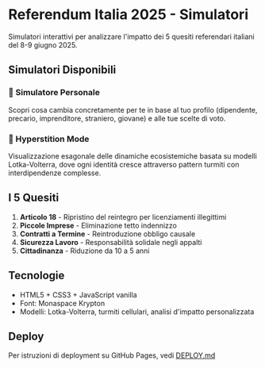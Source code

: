 # Referendum Italia 2025 - Simulatori

Simulatori interattivi per analizzare l'impatto dei 5 quesiti referendari italiani del 8-9 giugno 2025.

## Simulatori Disponibili

### 🧑 Simulatore Personale
Scopri cosa cambia concretamente per te in base al tuo profilo (dipendente, precario, imprenditore, straniero, giovane) e alle tue scelte di voto.

### 🔮 Hyperstition Mode
Visualizzazione esagonale delle dinamiche ecosistemiche basata su modelli Lotka-Volterra, dove ogni identità cresce attraverso pattern turmiti con interdipendenze complesse.

## I 5 Quesiti

1. **Articolo 18** - Ripristino del reintegro per licenziamenti illegittimi
2. **Piccole Imprese** - Eliminazione tetto indennizzo
3. **Contratti a Termine** - Reintroduzione obbligo causale
4. **Sicurezza Lavoro** - Responsabilità solidale negli appalti
5. **Cittadinanza** - Riduzione da 10 a 5 anni

## Tecnologie

- HTML5 + CSS3 + JavaScript vanilla
- Font: Monaspace Krypton
- Modelli: Lotka-Volterra, turmiti cellulari, analisi d'impatto personalizzata

## Deploy

Per istruzioni di deployment su GitHub Pages, vedi [DEPLOY.md](DEPLOY.md)

